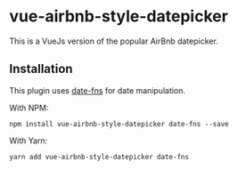 # vue-airbnb-style-datepicker

This is a VueJs version of the popular AirBnb datepicker.

## Installation

This plugin uses [date-fns](https://date-fns.org/) for date manipulation.

With NPM:

```
npm install vue-airbnb-style-datepicker date-fns --save
```

With Yarn:

```
yarn add vue-airbnb-style-datepicker date-fns
```
